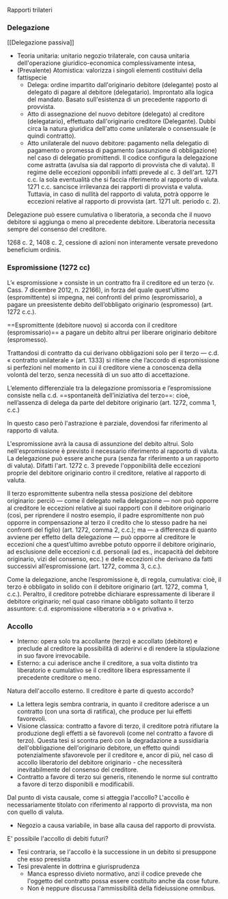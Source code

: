 Rapporti trilateri

### Delegazione
[[Delegazione passiva]] 
- Teoria unitaria: unitario negozio trilaterale, con causa unitaria dell'operazione giuridico-economica complessivamente intesa, 
- (Prevalente) Atomistica: valorizza i singoli elementi costituivi della fattispecie
	- Delega: ordine impartito dall'originario debitore (delegante) posto al delegato di pagare al debitore (delegatario). Improntato alla logica del mandato. Basato sull'esistenza di un precedente rapporto di provvista.
	- Atto di assegnazione del nuovo debitore (delegato) al creditore (delegatario), effettuato dall'originario creditore (Delegante). Dubbi circa la natura giuridica dell'atto come unilaterale o consensuale (e quindi contratto).
	- Atto unilaterale del nuovo debitore: pagamento nella delegatio di pagamento o promessa di pagamento (assunzione di obbligazione) nel caso di delegatio promittendi.
Il codice configura la delegazione come astratta (avulsa sia dal rapporto di provvista che di valuta). Il regime delle eccezioni opponibili infatti prevede al c. 3 dell'art. 1271 c.c. la sola eventualità che si faccia riferimento al rapporto di valuta.
1271 c.c. sancisce irrilevanza dei rapporti di provvista e valuta. 
Tuttavia, in caso di nullità del rapporto di valuta, potrà opporre le eccezioni relative al rapporto di provvista (art. 1271 ult. periodo c. 2).

Delegazione può essere cumulativa o liberatoria, a seconda che il nuovo debitore si aggiunga o meno al precedente debitore.
Liberatoria necessita sempre del consenso del creditore.

1268 c. 2, 1408 c. 2, cessione di azioni non interamente versate prevedono beneficium ordinis.

### Espromissione (1272 cc)
L’« espromissione » consiste in un contratto fra il creditore ed un terzo (v. Cass. 7 dicembre 2012, n. 22166), in forza del quale quest’ultimo (espromittente) si impegna, nei confronti del primo (espromissario), a pagare un preesistente debito dell’obbligato originario (espromesso) (art. 1272 c.c.).

==Espromittente (debitore nuovo) si accorda con il creditore (espromissario)== a pagare un debito altrui per liberare originario debitore (espromesso).

Trattandosi di contratto da cui derivano obbligazioni solo per il terzo — c.d. « contratto unilaterale » (art. 1333) si ritiene che l’accordo di espromissione si perfezioni nel momento in cui il creditore viene a conoscenza della volontà del terzo, senza necessità di un suo atto di accettazione.

L’elemento differenziale tra la delegazione promissoria e l’espromissione consiste nella c.d. ==spontaneità dell’iniziativa del terzo==: cioè, nell’assenza di delega da parte del debitore originario (art. 1272, comma 1, c.c.)

In questo caso però l'astrazione è parziale, dovendosi far riferimento al rapporto di valuta.

L'espromissione avrà la causa di assunzione del debito altrui. Solo nell'espromissione è previsto il necessario riferimento al rapporto di valuta.
La delegazione può essere anche pura (senza far riferimento a un rapporto di valuta).
Difatti l'art. 1272 c. 3 prevede l'opponibilità delle eccezioni proprie del debitore originario contro il creditore, relative al rapporto di valuta.

Il terzo espromittente subentra nella stessa posizione del debitore originario: perciò — come il delegato nella delegazione — non può opporre al creditore le eccezioni relative ai suoi rapporti con il debitore originario (così, per riprendere il nostro esempio, il padre espromittente non può opporre in compensazione al terzo il credito che lo stesso padre ha nei confronti del figlio) (art. 1272, comma 2, c.c.); ma — a differenza di quanto avviene per effetto della delegazione — può opporre al creditore le eccezioni che a quest’ultimo avrebbe potuto opporre il debitore originario, ad esclusione delle eccezioni c.d. personali (ad es., incapacità del debitore originario, vizi del consenso, ecc.) e delle eccezioni che derivano da fatti successivi all’espromissione (art. 1272, comma 3, c.c.).

Come la delegazione, anche l’espromissione è, di regola, cumulativa: cioè, il terzo è obbligato in solido con il debitore originario (art. 1272, comma 1, c.c.). Peraltro, il creditore potrebbe dichiarare espressamente di liberare il debitore originario; nel qual caso rimane obbligato soltanto il terzo assuntore: c.d. espromissione «liberatoria » o « privativa ».

### Accollo
- Interno: opera solo tra accollante (terzo) e accollato (debitore) e preclude al creditore la possibilità di aderirvi e di rendere la stipulazione in suo favore irrevocabile.
- Esterno: a cui aderisce anche il creditore, a sua volta distinto tra liberatorio e cumulativo se il creditore libera espressamente il precedente creditore o meno.

Natura dell'accollo esterno. Il creditore è parte di questo accordo?
- La lettera legis sembra contraria, in quanto il creditore aderisce a un contratto (con una sorta di ratifica), che produce per lui effetti favorevoli.
- Visione classica: contratto a favore di terzo, il creditore potrà rifiutare la produzione degli effetti a sè favorevoli (come nel contratto a favore di terzo). Questa tesi si scontra però con la degradazione a sussidiaria dell'obbligazione dell'originario debitore, un effetto quindi potenzialmente sfavorevole per il creditore e, ancor di più, nel caso di accollo liberatorio del debitore originario - che necessiterà inevitabilmente del consenso del creditore.
- Contratto a favore di terzo sui generis, ritenendo le norme sul contratto a favore di terzo disponibili e modificabili.

Dal punto di vista causale, come si atteggia l'accollo? L'accollo è necessariamente titolato con riferimento al rapporto di provvista, ma non con quello di valuta.
- Negozio a causa variabile, in base alla causa del rapporto di provvista.

E' possibile l'accollo di debiti futuri?
- Tesi contraria, se l'accollo è la successione in un debito si presuppone che esso preesista
- Tesi prevalente in dottrina e giurisprudenza
	- Manca espresso divieto normativo, anzi il codice prevede che l'oggetto del contratto possa essere costituito anche da cose future.
	- Non è neppure discussa l'ammissibilità della fideiussione omnibus.